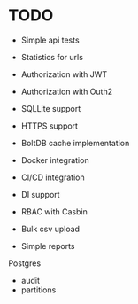 # TODO
 - Simple api tests
 - Statistics for urls
 - Authorization with JWT
 - Authorization with Outh2
 - SQLLite support
 - HTTPS support
 - BoltDB cache implementation
 - Docker integration
 - CI/CD integration
 - DI support

 - RBAC with Casbin
 - Bulk csv upload
 - Simple reports

 Postgres
 - audit
 - partitions